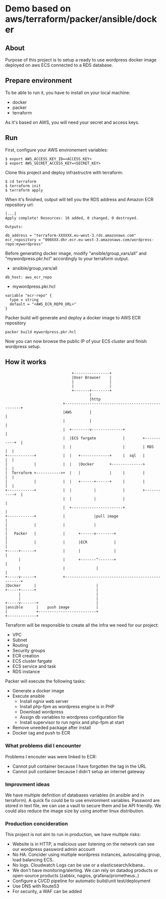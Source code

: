 # Demo based on aws/terraform/packer/ansible/docker

## About

Purpose of this project is to setup a ready to use wordpress docker image deployed on aws ECS connected to a RDS database.

## Prepare environment 

To be able to run it, you have to install on your local machine: 
- docker 
- packer 
- terraform

As it's based on AWS, you will need your secret and access keys.

## Run

First, configure your AWS environement variables:
```
$ export AWS_ACCESS_KEY_ID=<ACCESS_KEY>
$ export AWS_SECRET_ACCESS_KEY=<SECRET_KEY>
```

Clone this project and deploy infrastructre with terraform:
```
$ cd terraform
$ terraform init
$ terraform apply
```
When it's finished, output will tell you the RDS address and Amazon ECR repository url:
```
[...]
Apply complete! Resources: 16 added, 0 changed, 0 destroyed.

Outputs:

db_address = "terraform-XXXXXX.eu-west-3.rds.amazonaws.com"
ecr_repository = "000XXX.dkr.ecr.eu-west-3.amazonaws.com/wordpress-repo:mywordpress"
```

Before generating docker image, modify "ansible/group_vars/all" and "mywordpress.pkr.hcl" accordingly to your terraform output.
- ansible/group_vars/all
```
db_host: aws_ecr_repo
```
- mywordpress.pkr.hcl
```
variable "ecr-repo" {
  type = string
  default = "<AWS_ECR_REPO_URL>"
}
```
Packer build will generate and deploy a docker image to AWS ECR repository
```
packer build mywordpress.pkr.hcl
```
Now you can now browse the public IP of your ECS cluster and finish wordpress setup.

## How it works

```
                              +----------------+
                              |User Browser    |
                              |                |
                              |                |
                              +-------+--------+
                                      |
                                      |http
                          +--------------------------------------------------+
                          |AWS        |                                      |
                          |           |                                      |
                          |  +--------v--------------+                       |
                          |  |ECS fargate            |        +-----------+  |
                          |  |                       |        | RDS       |  |
+------------+            |  |   +-------------+     |  sql   |           |  |
|            |            |  |   |Docker       +-------------->           |  |
|  Terraform +----------->+  |   |             |     |        |           |  |
|            |            |  |   +------+------+     |        |           |  |
+------------+            |  |          |            |        +-----------+  |
                          |  |          |            |                       |
                          |  +-----------------------+                       |
+------------+            |             |pull image                          |
|            |            |             |                                    |
|   Packer   |            |      +------v--------+                           |
|            |            |      |ECR            |                           |
+-----+------+            |      |               |                           |
      |                   |      +-------^-------+                           |
      |                   |              |                                   |
+-----v------+            +--------------------------------------------------+
|Docker      |                           |
+-----+------+                           |
      |                                  |
      |                                  |
+-----v-------+                          |
|ansible      |    push image            |
|             +--------------------------+
+-------------+

```

Terraform will be responsible to create all the infra we need for our project:
- VPC
- Subnet
- Routing
- Security groups
- ECR creation
- ECS cluster fargate
- ECS service and task 
- RDS instance

Packer will execute the following tasks:
- Generate a docker image
- Execute ansible 
  - Install ngnix web server 
  - Install php-fpm as wordpress engine is in PHP
  - Download wordpress
  - Assign db variables to wordpress configuration file
  - Install supervisor to run ngnix and php-fpm at start
- Remove uneeded package after install
- Docker tag and push to ECR

### What problems did I encounter 

Problems I encouter was were linked to ECR:
- Cannot pull container because I have forgotten the tag in the URL
- Cannot pull container because I didn't setup an internet gateway

### Improvment ideas

We have multiple definition of databases variables (in ansible and in terraform). A quick fix could be to use environment variables.
Password are stored in text file, we can use a vault to secure them and be API friendly.
We could also reduce the image size by using another linux distribution.

### Production concideration
 
This project is not aim to run in production, we have multiple risks:
- Website is in HTTP, a malicious user listening on the network can see our wordpress password admin account
- No HA. Concider using multiple wordpress instances, autoscaling group, load balancing ECS..
- No logs. Cloudwatch Logs can be use or a elasticsearch/kibana..
- We don't have monitoring/alerting. We can rely on datadog products or open-source products (zabbix, nagios, grafana/prometheus..)
- Configure a CI/CD pipeline for automatic build/unit test/deployment
- Use DNS with Route53
- For security, a WAF can be added
